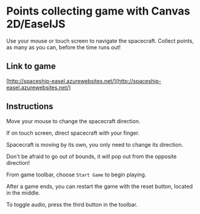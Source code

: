 # Points collecting game with Canvas 2D/EaselJS

Use your mouse or touch screen to navigate the spacecraft. Collect points, as many as you can, before the time runs out!

## Link to game

[http://spaceship-easel.azurewebsites.net/](http://spaceship-easel.azurewebsites.net/)

## Instructions

Move your mouse to change the spacecraft direction.

If on touch screen, direct spacecraft with your finger.

Spacecraft is moving by its own, you only need to change its direction.

Don't be afraid to go out of bounds, it will pop out from the opposite direction!

From game toolbar, choose `Start Game` to begin playing.

After a game ends, you can restart the game with the reset button, located in the middle.

To toggle audio, press the third button in the toolbar.